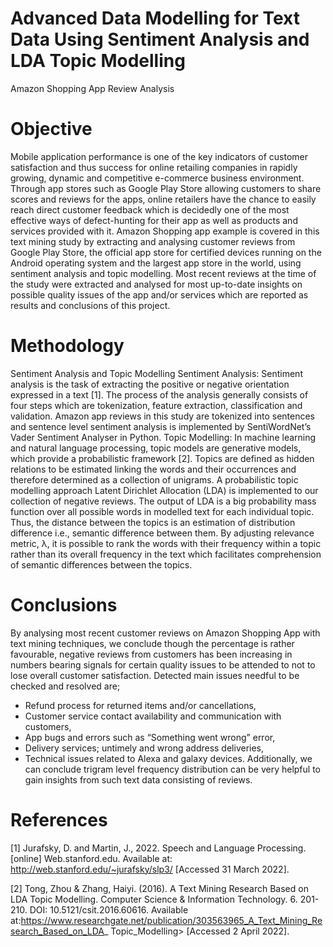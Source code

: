 # Advanced Data Modelling for Text Data Using Sentiment Analysis and LDA Topic Modelling
Amazon Shopping App Review Analysis
# Objective
Mobile application performance is one of the key indicators of customer satisfaction and thus success
for online retailing companies in rapidly growing, dynamic and competitive e-commerce business
environment. Through app stores such as Google Play Store allowing customers to share scores and
reviews for the apps, online retailers have the chance to easily reach direct customer feedback which is
decidedly one of the most effective ways of defect-hunting for their app as well as products and services
provided with it.
Amazon Shopping app example is covered in this text mining study by extracting and analysing
customer reviews from Google Play Store, the official app store for certified devices running on the
Android operating system and the largest app store in the world, using sentiment analysis and topic
modelling. Most recent reviews at the time of the study were extracted and analysed for most up-to-date
insights on possible quality issues of the app and/or services which are reported as results and
conclusions of this project.
# Methodology
Sentiment Analysis and Topic Modelling
Sentiment Analysis: Sentiment analysis is the task of extracting the positive or negative orientation expressed in a text [1].
The process of the analysis generally consists of four steps which are tokenization, feature extraction,
classification and validation. Amazon app reviews in this study are tokenized into sentences and sentence level sentiment analysis is
implemented by SentiWordNet’s Vader Sentiment Analyser in Python.
Topic Modelling: In machine learning and natural language processing, topic models are generative models, which
provide a probabilistic framework [2]. Topics are defined as hidden relations to be estimated linking the
words and their occurrences and therefore determined as a collection of unigrams. A probabilistic topic modelling approach Latent Dirichlet Allocation (LDA) is implemented to our
collection of negative reviews. The output of LDA is a big probability mass function over all possible
words in modelled text for each individual topic. Thus, the distance between the topics is an estimation
of distribution difference i.e., semantic difference between them. By adjusting relevance metric, λ, it is
possible to rank the words with their frequency within a topic rather than its overall frequency in the
text which facilitates comprehension of semantic differences between the topics.
# Conclusions
By analysing most recent customer reviews on Amazon Shopping App with text mining techniques, we
conclude though the percentage is rather favourable, negative reviews from customers has been
increasing in numbers bearing signals for certain quality issues to be attended to not to lose overall
customer satisfaction. Detected main issues needful to be checked and resolved are;
- Refund process for returned items and/or cancellations,
- Customer service contact availability and communication with customers,
- App bugs and errors such as “Something went wrong” error,
- Delivery services; untimely and wrong address deliveries,
- Technical issues related to Alexa and galaxy devices.
Additionally, we can conclude trigram level frequency distribution can be very helpful to gain insights
from such text data consisting of reviews.
# References
[1] Jurafsky, D. and Martin, J., 2022. Speech and Language Processing. [online] Web.stanford.edu.
Available at: <http://web.stanford.edu/~jurafsky/slp3/> [Accessed 31 March 2022].

[2] Tong, Zhou & Zhang, Haiyi. (2016). A Text Mining Research Based on LDA Topic Modelling.
Computer Science & Information Technology. 6. 201-210. DOI: 10.5121/csit.2016.60616. Available
at:https://www.researchgate.net/publication/303563965_A_Text_Mining_Research_Based_on_LDA_
Topic_Modelling> [Accessed 2 April 2022].

